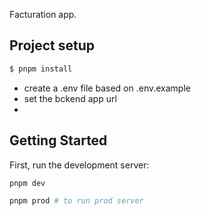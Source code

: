 Facturation app.


## Project setup

```bash
$ pnpm install
```
- create a .env file based on .env.example
- set the bckend app url
- 
## Getting Started

First, run the development server:

```bash
pnpm dev

pnpm prod # to run prod server
```
